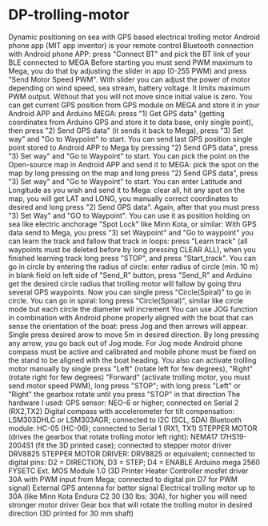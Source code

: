 # DP-trolling-motor
Dynamic positioning on sea with GPS based electrical trolling motor
Android phone app (MIT app inventor) is your remote control
Bluetooth connection with Android phone APP: press "Connect BT" and pick the BT link of your BLE connected to MEGA
Before starting you must send PWM maximum to Mega, you do that by adjusting the slider in app (0-255 PWM) and press "Send Motor Speed PWM". With slider you can adjust the power of motor depending on wind speed, sea stream, battery voltage. It limits maximum PWM output. Without that you will not move since initial value is zero.
You can get current GPS position from GPS module on MEGA and store it in your Android APP and Arduino MEGA: press "1) Get GPS data" (getting coordinates from Arduino GPS and store it to data base, only single point), then press "2) Send GPS data" (it sends it back to Mega), press "3) Set way" and "Go to Waypoint" to start. 
You can send last GPS position single point stored to Android APP to Mega by pressing "2) Send GPS data", press "3) Set way" and "Go to Waypoint" to start. 
You can pick the point on the Open-source map in Android APP and send it to MEGA: pick the spot on the map by long pressing on the map and long press "2) Send GPS data", press "3) Set way" and "Go to Waypoint" to start. 
You can enter Latitude and Longitude as you wish and send it to Mega: clear all, hit any spot on the map, you will get LAT and LONG, you manually correct coordinates to desired and long press "2) Send GPS data". Again, after that you must press "3) Set Way" and "GO to Waypoint".
You can use it as position holding on sea like electric anchorage "Spot Lock" like Minn Kota, or similar: With GPS data send to Mega, you press "3) set Waypoint" and  "Go to waypoint"
you can learn the track and fallow that track in loops: press "Learn track" (all waypoints must be deleted before by long pressing CLEAR ALL), when you finished learning track long press "STOP", and press "Start_track". 
You can go in circle by entering the radius of circle: enter radius of circle (min. 10 m) in blank field on left side of "Send_R" button, press "Send_R" and Arduino get the desired circle radius that trolling motor will fallow by going thru several GPS waypoints. Now you can single press "Circle(Spiral)" to go in circle.
You can go in spiral: long press "Circle(Spiral)", similar like circle mode but each circle the diameter will increment
You can use JOG function in combination with Android phone properly aligned with the boat that can sense the orientation of the boat: press Jog and then arrows will appear. Single press desired arow to move 5m in desired direction. By long pressing any arrow, you go back out of Jog mode. For Jog mode Android phone compass must be active and calibrated and mobile phone must be fixed on the stand to be aligned with the boat heading. 
You also can activate trolling motor manually by single press "Left" (rotate left for few degrees), "Right" (rotate right for few degrees) "Forward" (activate trolling motor, you must send motor speed PWM), long press "STOP"; with long press "Left" or "Right" the gearbox rotate until you press "STOP" in that direction
The hardware I used:
GPS sensor: NEO-6 or higher; connected on Serial 2 (RX2,TX2)
Digital compass with accelerometer for tilt compensation: LSM303DHLC or LSM303AGR; connected to I2C (SCL, SDA) 
Bluetooth module: HC-05 (HC-06); connected to Serial 1 (RX1, TX1) 
STEPPER MOTOR (drives the gearbox that rotate trolling motor left right): NEMA17 17HS19-2004S1 (fit the 3D printed case); connected to stepper motor driver DRV8825
STEPPER MOTOR DRIVER: DRV8825 or equivalent; connected to digital pins: D2 = DIRECTION, D3 = STEP; D4 = ENABLE
Arduino mega 2560 
FYSETC Ext. MOS Module 1.0 (3D Printer Heater Controller mosfet driver 30A with PWM input from Mega; connected to digital pin D7 for PWM signal)
External GPS antenna for better signal
Electrical trolling motor up to 30A (like Minn Kota Endura C2 30 (30 lbs; 30A), for higher you will need stronger motor driver
Gear box that will rotate the trolling motor in desired direction (3D printed for 30 mm shaft)

